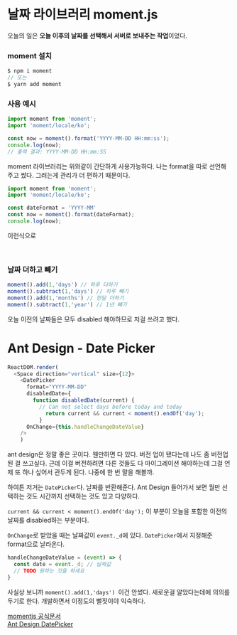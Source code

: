 
# 날짜 라이브러리 moment.js

오늘의 일은 **오늘 이후의 날짜를 선택해서 서버로 보내주는 작업**이었다.

### moment 설치
```javascript
$ npm i moment
// 또는
$ yarn add moment
```

### 사용 예시
```javascript
import moment from 'moment';
import 'moment/locale/ko';

const now = moment().format('YYYY-MM-DD HH:mm:ss');
console.log(now);
// 출력 결과: YYYY-MM-DD HH:mm:SS
```

moment 라이브러리는 위와같이 간단하게 사용가능하다.
나는 format을 따로 선언해주고 썼다.
그러는게 관리가 더 편하기 때문이다.

```javascript
import moment from 'moment';
import 'moment/locale/ko';

const dateFormat = 'YYYY-MM'
const now = moment().format(dateFormat);
console.log(now);
```
이런식으로

<br>

### 날짜 더하고 빼기
```javascript
moment().add(1,'days') // 하루 더하기
moment().subtract(1,'days') // 하루 빼기
moment().add(1,'months') // 한달 더하기
moment().subtract(1,'year') // 1년 빼기
```
오늘 이전의 날짜들은 모두 disabled 해야하므로 저걸 쓰려고 했다.
<br>


# Ant Design - Date Picker
```javascript
ReactDOM.render(
  <Space direction="vertical" size={12}>
    <DatePicker
      format="YYYY-MM-DD"
      disabledDate={
        function disabledDate(current) {
          // Can not select days before today and today
            return current && current < moment().endOf('day');
          }
      OnChange={this.handleChangeDateValue}
    />
    )
```
ant design은 정말 좋은 곳이다. 웬만하면 다 있다. 버전 업이 됐다는데 나도 좀 버전업 된 걸 쓰고싶다. 근데 이걸 버전하려면 다른 것들도 다 마이그레이션 해야하는데 그걸 언제 또 하나 싶어서 관두게 된다. 나중에 한 번 말을 해볼까.

하여튼 저거는 `DatePicker`다. 날짜를 반환해준다. Ant Design 들어가서 보면 월만 선택하는 것도 시간까지 선택하는 것도 있고 다양하다.

`current && current < moment().endOf('day');` 이 부분이 오늘을 포함한 이전의 날짜를 disabled하는 부분이다.

`OnChange`로 받았을 때는 날짜값이 `event._d`에 있다. `DatePicker`에서 지정해준 format으로 날라온다.

```javascript
handleChangeDateValue = (event) => {
  const date = event._d; // 날짜값
  // TODO 원하는 것을 하세요
}
```

사실상 보니까 `moment().add(1,'days') `이건 안썼다. 새로운걸 알았다는데에 의의를 두기로 한다. 개발하면서 이정도의 뻘짓이야 익숙하다.


[momentjs 공식문서](https://momentjs.com/docs/)<br>
[Ant Design DatePicker](https://ant.design/components/date-picker/#header)
<br>
